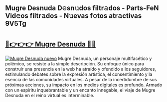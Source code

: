 ## Mugre Desnuda D𝚎sn𝚞dos filtr𝚊dos - Parts-FeN Vid𝚎os filtr𝚊dos - N𝚞evas f𝚘tos atr𝚊ctivas 9V5Tg

# <h2><a href="http://mb7axj.tromn.icu/?c=Mugre+Desnuda">🔗👉👉👉 Mugre Desnuda 🔗🔗</a></h2>

[![Mugre Desnuda nuevo](https://i.imgur.com/pEAQMta.gif)](http://mb7axj.tromn.icu/?c=Mugre+Desnuda)
Mugre Desnuda, un personaje multifacético y polémico, se resiste a la simple descripción. Su enfoque único para construir una presencia en la web ha atraído y ofendido a los seguidores, estimulando debates sobre la expresión artística, el consentimiento y la esencia de las comunidades virtuales. A pesar de la incertidumbre de sus próximas acciones, su impacto en los medios digitales es profundo. Armado con un espíritu inquebrantable y un encanto innegable, el viaje de Mugre Desnuda en el reino virtual es interminable.
